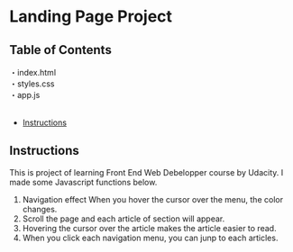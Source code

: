 # Landing Page Project

## Table of Contents
・index.html<br>
・styles.css<br>
・app.js<br>
<br>
* [Instructions](#instructions)

## Instructions
This is project of learning Front End Web Debelopper course by Udacity.
I made some Javascript functions below.

1. Navigation effect When you hover the cursor over the menu, the color changes. 
2. Scroll the page and each article of section will appear.
3. Hovering the cursor over the article makes the article easier to read.
4. When you click each navigation menu, you can junp to each articles.

